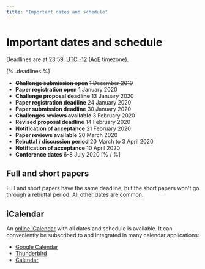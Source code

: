 ```yaml
---
title: "Important dates and schedule"
---
```


# Important dates and schedule
Deadlines are at 23:59, [UTC -12](https://www.timeanddate.com/time/map/) ([AoE](https://en.wikipedia.org/wiki/Anywhere_on_Earth) timezone).

[% .deadlines %]
* **<s>Challenge submission open</s>** <s>1 December 2019</s>
* **Paper registration open** 1 January 2020
* **Challenge proposal deadline** 13 January 2020
* **Paper registration deadline** 24 January 2020
* **Paper submission deadline** 30 January 2020
* **Challenges reviews available** 3 February 2020
* **Revised proposal deadline** 14 February 2020
* **Notification of acceptance** 21 February 2020
* **Paper reviews available** 20 March 2020
* **Rebuttal / discussion period** 20 March to 3 April 2020
* **Notification of acceptance** 10 April 2020
* **Conference dates** 6-8 July 2020
[% / %]

## Full and short papers
Full and short papers have the same deadline, but the short papers won't go through a rebuttal period. All other dates are common.

## iCalendar
An [online iCalendar](/midl.ics) with all dates and schedule is available.
It can conveniently be subscribed to and integrated in many calendar applications:

* [Google Calendar](https://support.google.com/calendar/answer/37100?hl=en&co=GENIE.Platform=Desktop)
* [Thunderbird](https://support.mozilla.org/en-US/kb/creating-new-calendars#w_icalendar-ics)
* [Calendar](https://support.apple.com/guide/calendar/subscribe-to-calendars-icl1022/mac)
